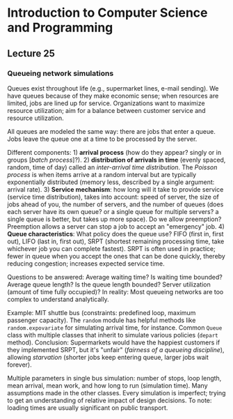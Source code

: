 # Introduction to Computer Science and Programming
## Lecture 25

### Queueing network simulations
Queues exist throughout life (e.g., supermarket lines, e-mail sending). We have queues because of they make economic sense; when resources are limited, jobs are lined up for service. Organizations want to maximize resource utilization; aim for a balance between customer service and resource utilization.

All queues are modeled the same way: there are jobs that enter a queue. Jobs leave the queue one at a time to be processed by the server.

Different components: 1) **arrival process** (how do they appear? singly or in groups [*batch process*]?). 2) **distribution of arrivals in time** (evenly spaced, random, time of day) called an *inter-arrival time distribution*. The *Poisson process* is when items arrive at a random interval but are typically exponentially distributed (memory less, described by a single argument: arrival rate). 3) **Service mechanism**: how long will it take to provide service (service time distribution), takes into account: speed of server, the size of jobs ahead of you, the number of servers, and the number of queues (does each server have its own queue? or a single queue for multiple servers? a single queue is better, but takes up more space).  Do we allow preemption? Preemption allows a server can stop a job to accept an "emergency" job. 4) **Queue characteristics**: What policy does the queue use? FIFO (first in, first out), LIFO (last in, first out), SRPT (shortest remaining processing time, take whichever job you can complete fastest). SRPT is often used in practice; fewer in queue when you accept the ones that can be done quickly, thereby reducing congestion; increases expected service time.

Questions to be answered: Average waiting time? Is waiting time bounded? Average queue length? Is the queue length bounded? Server utilization (amount of time fully occupied)? In reality: Most queueing networks are too complex to understand analytically.

Example: MIT shuttle bus (constraints: predefined loop, maximum passenger capacity). The `random` module has helpful methods like `random.expovariate` for simulating arrival time, for instance. Common `Queue` class with multiple classes that inherit to simulate various policies (`depart` method). Conclusion: Supermarkets would have the happiest customers if they implemented SRPT, but it's "unfair" (*fairness of a queueing discipline*), allowing *starvation* (shorter jobs keep entering queue, larger jobs wait forever).

Multiple parameters in single bus simulation: number of stops, loop length, mean arrival, mean work, and how long to run (simulation time). Many assumptions made in the other classes. Every simulation is imperfect; trying to get an understanding of relative impact of design decisions. To note: loading times are usually significant on public transport.